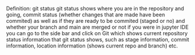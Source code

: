 Definition: git status
git status shows where you are in the repository and going, commit status (whether changes that are made have been commited) as well as if they are ready to be commited (staged or no) and whether your branch and main are merged or not
if you were in jupyter IDE you can go to the side bar and click on Git which shows current repository status information that git status shows, such as stage information, commit information, location information (shows current repo and branch) etc.